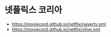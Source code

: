 # 넷플릭스 코리아

- https://moviecord.github.io/netflix/navertv.xml
- https://moviecord.github.io/netflix/vlive.xml

